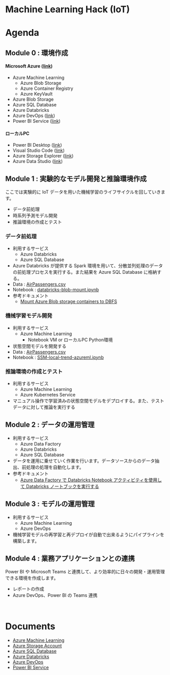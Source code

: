 # Machine Learning Hack (IoT)

# Agenda
## Module 0 : 環境作成

#### Microsoft Azure ([link](https://portal.azure.com/?feature.customportal=false#home))

- Azure Machine Learning
    - Azure Blob Storage
    - Azure Container Registry
    - Azure KeyVault
- Azure Blob Storage
- Azure SQL Database
- Azure Databricks
- Azure DevOps ([link](https://dev.azure.com))
- Power BI Service ([link](powerbi.com))


#### ローカルPC

- Power BI Desktop ([link](https://aka.ms/pbidesktopstore))
- Visual Studio Code ([link](https://code.visualstudio.com/))
- Azure Storage Explorer ([link](https://azure.microsoft.com/en-us/features/storage-explorer/))
- Azure Data Studio ([link](https://github.com/microsoft/azuredatastudio))


## Module 1 : 実験的なモデル開発と推論環境作成
ここでは実験的に IoT データを用いた機械学習のライフサイクルを回していきます。

- データ前処理
- 時系列予測モデル開発
- 推論環境の作成とテスト

 
### データ前処理
- 利用するサービス
    - Azure Databricks
    - Azure SQL Database
- Azure Databricks が提供する Spark 環境を用いて、分散並列処理のデータの前処理プロセスを実行する。また結果を Azure SQL Database に格納する。
- Data : [AirPassengers.csv](data/AirPassengers.csv)
- Notebook : [databricks-blob-mount.ipynb](notebook/databricks-blob-mount.ipynb)
- 参考ドキュメント
    - [Mount Azure Blob storage containers to DBFS](https://docs.microsoft.com/ja-jp/azure/databricks/data/data-sources/azure/azure-storage?toc=https%3A%2F%2Fdocs.microsoft.com%2Fja-JP%2Fazure%2Fazure-databricks%2FTOC.json&bc=https%3A%2F%2Fdocs.microsoft.com%2Fja-jp%2Fazure%2Fbread%2Ftoc.json#--mount-azure-blob-storage-containers-to-dbfs--mount-azure-blob-storage-containers-to-dbfs)

### 機械学習モデル開発
- 利用するサービス
    - Azure Machine Learning
        - Notebook VM or ローカルPC Python環境
- 状態空間モデルを開発する
- Data : [AirPassengers.csv](data/AirPassengers.csv)
- Notebook : [SSM-local-trend-azureml.ipynb](notebook/SSM-local-trend-azureml.ipynb)

### 推論環境の作成とテスト
- 利用するサービス
    - Azure Machine Learning
    - Azure Kubernetes Service
- マニュアル操作で学習済みの状態空間モデルをデプロイする。また、テストデータに対して推論を実行する


## Module 2 : データの運用管理
- 利用するサービス
    - Azure Data Factory
    - Azure Databricks
    - Azure SQL Database
- データを運用に乗せていく作業を行います。データソースからのデータ抽出、前処理の処理を自動化します。
- 参考ドキュメント
    - [Azure Data Factory で Databricks Notebook アクティビティを使用して Databricks ノートブックを実行する](https://docs.microsoft.com/ja-JP/azure/data-factory/transform-data-using-databricks-notebook)

## Module 3 : モデルの運用管理
- 利用するサービス
    - Azure Machine Learning
    - Azure DevOps
- 機械学習モデルの再学習と再デプロイが自動で出来るようにパイプラインを構築します。



## Module 4 : 業務アプリケーションとの連携
Power BI や Microsoft Teams と連携して、より効率的に日々の開発・運用管理できる環境を作成します。
- レポートの作成
- Azure DevOps、Power BI の Teams 連携

<br>

#  Documents

- [Azure Machine Learning](https://docs.microsoft.com/ja-JP/azure/machine-learning/)
- [Azure Storage Account](https://docs.microsoft.com/ja-jp/azure/storage/blobs/)
- [Azure SQL Database](https://docs.microsoft.com/ja-jp/azure/sql-database/)
- [Azure Databricks](https://docs.microsoft.com/ja-JP/azure/azure-databricks/)
- [Azure DevOps](https://docs.microsoft.com/ja-jp/azure/devops/?view=azure-devops)
- [Power BI Service](https://docs.microsoft.com/ja-JP/power-bi/)